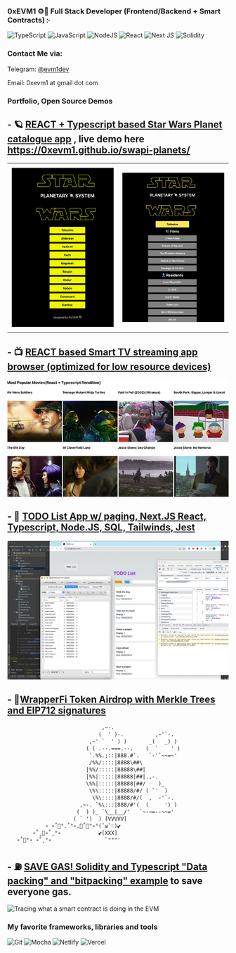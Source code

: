 ### 0xEVM1 ⚙️🔨 Full Stack Developer (Frontend/Backend + Smart Contracts) ჻
![TypeScript](https://img.shields.io/badge/typescript-%23007ACC.svg?style=for-the-badge&logo=typescript&logoColor=white) ![JavaScript](https://img.shields.io/badge/javascript-%23323330.svg?style=for-the-badge&logo=javascript&logoColor=%23F7DF1E)
![NodeJS](https://img.shields.io/badge/node.js-6DA55F?style=for-the-badge&logo=node.js&logoColor=white)
![React](https://img.shields.io/badge/react-%2320232a.svg?style=for-the-badge&logo=react&logoColor=%2361DAFB)
![Next JS](https://img.shields.io/badge/Next-black?style=for-the-badge&logo=next.js&logoColor=white)
![Solidity](https://img.shields.io/badge/Solidity-%23363636.svg?style=for-the-badge&logo=solidity&logoColor=white)

### Contact Me via:

Telegram: [@evm1dev](https://t.me/evm1dev)

Email: 0xevm1 at gmail dot com







### Portfolio, Open Source Demos

## - 🪐 [REACT + Typescript based Star Wars Planet catalogue app](https://github.com/0xevm1/swapi-planets) , live demo here https://0xevm1.github.io/swapi-planets/

<div id="image-table">
    <table>
	    <tr>
    	    <td style="padding:10px">
              <img src="https://github.com/0xevm1/0xEVM1/blob/main/swapiimage.png" width=300>
      	    </td>
            <td style="padding:10px">
            	<img src="https://github.com/0xevm1/0xEVM1/blob/main/swapiimage2.png" width=300>
            </td>
        </tr>
    </table>
</div>

## - 📺 [REACT based Smart TV streaming app browser (optimized for low resource devices)](https://github.com/0xevm1/smart-tv-streamingapp)

<img src="https://github.com/0xevm1/0xEVM1/blob/main/streamingapp.png">

## - 📝 [TODO List App w/ paging, Next.JS React, Typescript, Node.JS, SQL, Tailwinds, Jest](https://github.com/0xevm1/nextjs-todo-db)

![Dev Environment Screenshot](https://github.com/0xevm1/nextjs-todo-db/blob/main/todolist.png)


## - 🍬[WrapperFi Token Airdrop with Merkle Trees and EIP712 signatures](https://github.com/Wrapper-Fi/wrapper-fi-token-distributor-airdrop-ecdsa-merkle)


                                  ,~-.
                                 (  ' )-.          ,~'`-.
                              ,~' `  ' ) )       _(   _) )
                             ( ( .--.===.--.    (  `    ' )
                              `.%%.;::|888.#`.   `-'`~~=~'
                              /%%/::::|8888\##\
                             |%%/:::::|88888\##|
                             |%%|:::::|88888|##|.,-.
                             \%%|:::::|88888|##/    )_
                              \%\:::::|88888/#/ ( `'  )
                               \%\::::|8888/#/(  ,  -'`-.
                           ,~-. `%\:::|888/#'(  (     ') )
                          (  ) )_ `\__|__/'   `~-~=--~~='
                         ( ` ')  ) [VVVVV]
                ∘ ∘˚🍬°.˚°∘.🍬˚🍬°∘°(˘ω˘♡)💕
            ∘˚˳🍬∘˚˳°∘            💕[XXX]
       ∘˚🍬°∘ ∘˚˳°∘                 `"""'  


## - ⛽️ [SAVE GAS! Solidity and Typescript "Data packing" and "bitpacking" example](https://github.com/0xevm1/chad-dao-solidity-bit-packing) to save everyone gas.

![Tracing what a smart contract is doing in the EVM](https://github.com/0xevm1/0xEVM1/blob/main/evm-efficiency-tracer.gif)


### My favorite frameworks, libraries and tools

![Git](https://img.shields.io/badge/git-%23F05033.svg?style=for-the-badge&logo=git&logoColor=white)
![Mocha](https://img.shields.io/badge/-mocha-%238D6748?style=for-the-badge&logo=mocha&logoColor=white)
![Netlify](https://img.shields.io/badge/netlify-%23000000.svg?style=for-the-badge&logo=netlify&logoColor=#00C7B7)
![Vercel](https://img.shields.io/badge/vercel-%23000000.svg?style=for-the-badge&logo=vercel&logoColor=white)


<!--
**0xevm1/0xEVM1** is a ✨ _special_ ✨ repository because its `README.md` (this file) appears on your GitHub profile.

Here are some ideas to get you started:

- 🔭 I’m currently working on ...
- 🌱 I’m currently learning ...
- 👯 I’m looking to collaborate on ...
- 🤔 I’m looking for help with ...
- 💬 Ask me about ...
- 📫 How to reach me: ...
- 😄 Pronouns: ...
- ⚡ Fun fact: ...
-->
